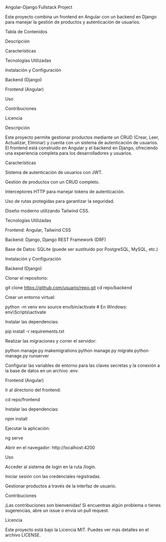 Angular-Django Fullstack Project

Este proyecto combina un frontend en Angular con un backend en Django para manejar la gestión de productos y autenticación de usuarios.

Tabla de Contenidos

Descripción

Características

Tecnologías Utilizadas

Instalación y Configuración

Backend (Django)

Frontend (Angular)

Uso

Contribuciones

Licencia

Descripción

Este proyecto permite gestionar productos mediante un CRUD (Crear, Leer, Actualizar, Eliminar) y cuenta con un sistema de autenticación de usuarios. El frontend está construido en Angular y el backend en Django, ofreciendo una experiencia completa para los desarrolladores y usuarios.

Características

Sistema de autenticación de usuarios con JWT.

Gestión de productos con un CRUD completo.

Interceptores HTTP para manejar tokens de autenticación.

Uso de rutas protegidas para garantizar la seguridad.

Diseño moderno utilizando Tailwind CSS.

Tecnologías Utilizadas

Frontend: Angular, Tailwind CSS

Backend: Django, Django REST Framework (DRF)

Base de Datos: SQLite (puede ser sustituido por PostgreSQL, MySQL, etc.)

Instalación y Configuración

Backend (Django)

Clonar el repositorio:

git clone https://github.com/usuario/repo.git
cd repo/backend

Crear un entorno virtual:

python -m venv env
source env/bin/activate  # En Windows: env\Scripts\activate

Instalar las dependencias:

pip install -r requirements.txt

Realizar las migraciones y correr el servidor:

python manage.py makemigrations
python manage.py migrate
python manage.py runserver

Configurar las variables de entorno para las claves secretas y la conexión a la base de datos en un archivo .env.

Frontend (Angular)

Ir al directorio del frontend:

cd repo/frontend

Instalar las dependencias:

npm install

Ejecutar la aplicación:

ng serve

Abrir en el navegador: http://localhost:4200

Uso

Acceder al sistema de login en la ruta /login.

Iniciar sesión con las credenciales registradas.

Gestionar productos a través de la interfaz de usuario.

Contribuciones

¡Las contribuciones son bienvenidas! Si encuentras algún problema o tienes sugerencias, abre un issue o envía un pull request.

Licencia

Este proyecto está bajo la Licencia MIT. Puedes ver más detalles en el archivo LICENSE.

